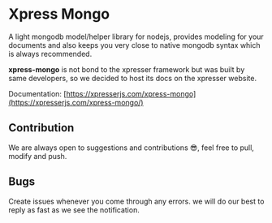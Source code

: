 # Xpress Mongo
A light mongodb model/helper library for nodejs, provides modeling for your documents and also keeps you very close to native mongodb syntax which is always recommended.

**xpress-mongo** is not bond to the xpresser framework but was built by same developers, so we decided to host its docs on the xpresser website.


Documentation: [https://xpresserjs.com/xpress-mongo](https://xpresserjs.com/xpress-mongo/)


## Contribution
We are always open to suggestions and contributions 😎, feel free to pull, modify and push.

## Bugs
Create issues whenever you come through any errors. we will do our best to reply as fast as we see the notification.